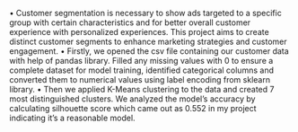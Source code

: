 •	Customer segmentation is necessary to show ads targeted to a specific group with certain characteristics and for better overall customer experience with personalized experiences. This project aims to create distinct customer segments to enhance marketing strategies and customer engagement. 
•	Firstly, we opened the csv file containing our customer data with help of pandas library. Filled any missing values with 0 to ensure a complete dataset for model training, identified categorical columns and converted them to numerical values using label encoding from sklearn library. 
•	Then we applied K-Means clustering to the data and created 7 most distinguished clusters. We analyzed the model’s accuracy by calculating silhouette score which came out as 0.552 in my project indicating it’s a reasonable model. 
